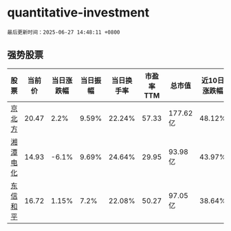 # quantitative-investment

`最后更新时间：2025-06-27 14:48:11 +0800`

## 强势股票

|股票|当前价|当日涨跌幅|当日振幅|当日换手率|市盈率TTM|总市值|近10日涨跌幅|
|----|----|----|----|----|----|----|----|
|[京北方](https://xueqiu.com/S/SZ002987)|20.47|2.2%|9.59%|22.24%|57.33|177.62亿|48.12%|
|[湘潭电化](https://xueqiu.com/S/SZ002125)|14.93|-6.1%|9.69%|24.64%|29.95|93.98亿|43.97%|
|[东信和平](https://xueqiu.com/S/SZ002017)|16.72|1.15%|7.2%|22.08%|50.27|97.05亿|38.64%|
